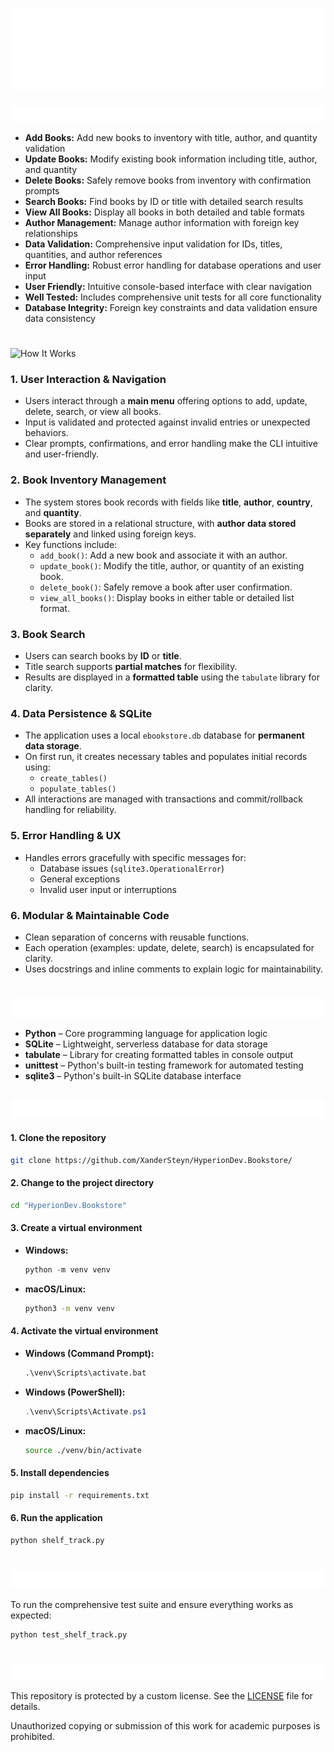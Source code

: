 <h1 align="center">
  <img src="https://github.com/XanderSteyn/xandersteyn/blob/main/IGNORE/Headers/Tasks/Databases.svg" width="100%" height="130px" alt="Databases - CLI Bookstore Inventory Manager"/><br>
</h1>

<img src="https://github.com/XanderSteyn/xandersteyn/blob/main/IGNORE/Headers/Repos/Features.svg" alt="Features" height="25px"/>

- **Add Books:** Add new books to inventory with title, author, and quantity validation
- **Update Books:** Modify existing book information including title, author, and quantity
- **Delete Books:** Safely remove books from inventory with confirmation prompts
- **Search Books:** Find books by ID or title with detailed search results
- **View All Books:** Display all books in both detailed and table formats
- **Author Management:** Manage author information with foreign key relationships
- **Data Validation:** Comprehensive input validation for IDs, titles, quantities, and author references
- **Error Handling:** Robust error handling for database operations and user input
- **User Friendly:** Intuitive console-based interface with clear navigation
- **Well Tested:** Includes comprehensive unit tests for all core functionality
- **Database Integrity:** Foreign key constraints and data validation ensure data consistency

<h1></h1>

<img src="https://github.com/XanderSteyn/xandersteyn/blob/main/IGNORE/Headers/How%20It%20Works.svg" alt="How It Works" height="25px"/>

### 1. User Interaction & Navigation
- Users interact through a **main menu** offering options to add, update, delete, search, or view all books.
- Input is validated and protected against invalid entries or unexpected behaviors.
- Clear prompts, confirmations, and error handling make the CLI intuitive and user-friendly.

### 2. Book Inventory Management
- The system stores book records with fields like **title**, **author**, **country**, and **quantity**.
- Books are stored in a relational structure, with **author data stored separately** and linked using foreign keys.
- Key functions include:
  - `add_book()`: Add a new book and associate it with an author.
  - `update_book()`: Modify the title, author, or quantity of an existing book.
  - `delete_book()`: Safely remove a book after user confirmation.
  - `view_all_books()`: Display books in either table or detailed list format.

### 3. Book Search
- Users can search books by **ID** or **title**.
- Title search supports **partial matches** for flexibility.
- Results are displayed in a **formatted table** using the `tabulate` library for clarity.

### 4. Data Persistence & SQLite
- The application uses a local `ebookstore.db` database for **permanent data storage**.
- On first run, it creates necessary tables and populates initial records using:
  - `create_tables()`
  - `populate_tables()`
- All interactions are managed with transactions and commit/rollback handling for reliability.

### 5. Error Handling & UX
- Handles errors gracefully with specific messages for:
  - Database issues (`sqlite3.OperationalError`)
  - General exceptions
  - Invalid user input or interruptions

### 6. Modular & Maintainable Code
- Clean separation of concerns with reusable functions.
- Each operation (examples: update, delete, search) is encapsulated for clarity.
- Uses docstrings and inline comments to explain logic for maintainability.

<h1></h1>

<img src="https://github.com/XanderSteyn/xandersteyn/blob/main/IGNORE/Headers/Repos/Technologies%20Used.svg" alt="Technologies Used" height="30px"/>

- **Python** – Core programming language for application logic
- **SQLite** – Lightweight, serverless database for data storage
- **tabulate** – Library for creating formatted tables in console output
- **unittest** – Python's built-in testing framework for automated testing
- **sqlite3** – Python's built-in SQLite database interface

<h2></h2>

<img src="https://github.com/XanderSteyn/xandersteyn/blob/main/IGNORE/Headers/Repos/Setup%20Instructions.svg" alt="Setup Instructions" height="30px"/>

#### 1. Clone the repository
```bash
git clone https://github.com/XanderSteyn/HyperionDev.Bookstore/
```

#### 2. Change to the project directory
```bash
cd "HyperionDev.Bookstore"
```

#### 3. Create a virtual environment
- **Windows:**
  ```powershell
  python -m venv venv
  ```
- **macOS/Linux:**
  ```bash
  python3 -m venv venv
  ```

#### 4. Activate the virtual environment
- **Windows (Command Prompt):**
  ```cmd
  .\venv\Scripts\activate.bat
  ```
- **Windows (PowerShell):**
  ```powershell
  .\venv\Scripts\Activate.ps1
  ```
- **macOS/Linux:**
  ```bash
  source ./venv/bin/activate
  ```

#### 5. Install dependencies
```bash
pip install -r requirements.txt
```

#### 6. Run the application
```bash
python shelf_track.py
```

<h1></h1>

<img src="https://github.com/XanderSteyn/xandersteyn/blob/main/IGNORE/Headers/Repos/Running%20Tests.svg" alt="Running Tests" height="30px"/>

To run the comprehensive test suite and ensure everything works as expected:
```bash
python test_shelf_track.py
```

<h1></h1>

<img src="https://github.com/XanderSteyn/xandersteyn/blob/main/IGNORE/Headers/License.svg" alt="License" height="25px"/>

This repository is protected by a custom license. See the [LICENSE](LICENSE) file for details.

Unauthorized copying or submission of this work for academic purposes is prohibited. 
